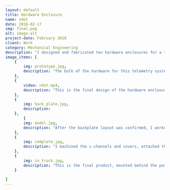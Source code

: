 ```yaml
---
layout: default
title: Hardware Enclosure
name: ndot
date: 2016-02-17
img: final.png
alt: image-alt
project-date: February 2016
client: Work
category: Mechanical Engineering
description: "I designed and fabricated ten hardware enclosures for a telemetry system to provide real time winter weather and road condition updates to the Nevada Department of Transportation (NDOT), by utilizing their own vehicles operating in the Sierra Nevada foothills and mountains. This telemetry system allows NDOT to more effectively allocate their resources (snow plows, salt, etc.) in the places needed the most. In addition to taking weather readings, this system also monitors the rate at which salt is being spread onto the ground, and senses when there is no longer any salt in the back of the plow."
image_items: [
    {
        img: prototype.jpg,
        description: "The bulk of the hardware for this telemetry system is mounted inside the cab, where it is protected from the weather. I was responsible for designing a layout for the hardware and its enclosure that was within the spatial limitations for fitting it behind the passenger seat in the cab of the NDOT snow plows. After the layout was finalized, I built a prototype of the backplate (shown above) with mounting holes for the hardware, to confirm the dimensions for the mounting holes were correct."
    },
    {
        video: ndot.mp4,
        description: "This is the final design of the hardware enclosure."
    },
    {
        img: back_plate.jpg,
        description:
    },
        {
        img: model.jpg,
        description: "After the backplate layout was confirmed, I worked with a vendor to machine the backplate. I then finalized the c-channel and cover design, ensuring the process of mounting the enclosure to the wall of the cab of the snow plow would not be difficult."
    },
    {
        img: complete.jpg,
        description: "I machined the c-channels and covers, attached the hardware to the backplates, and assembled the enclosures."
    },
    {
        img: in_truck.jpg,
        description: "This is the final product, mounted behind the passenger seat in the cab of the snow plow. Ten telemetry systems were installed into NDOT vehicles."
    }
    
]
---
```

